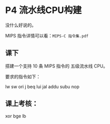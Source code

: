 # P4 流水线CPU构建

没什么好说的。

MIPS 指令详情可以看：`MIPS-C 指令集.pdf`

## 课下

搭建一个支持 10 条 MIPS 指令的 五级流水线 CPU。

要求的指令如下：

lw sw ori j beq lui jal addu subu nop



## 课上考核：

xor bge lb
